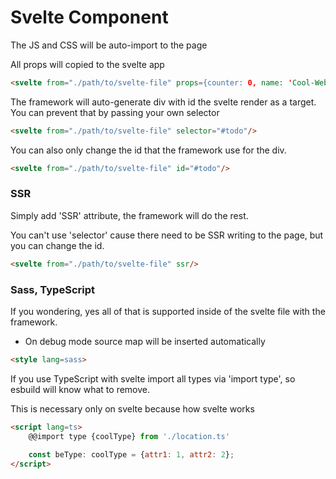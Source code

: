 # Svelte Component

The JS and CSS will be auto-import to the page

All props will copied to the svelte app
```html
<svelte from="./path/to/svelte-file" props={counter: 0, name: 'Cool-Website'}/>
```

The framework will auto-generate div with id the svelte render as a target.
You can prevent that by passing your own selector

```html
<svelte from="./path/to/svelte-file" selector="#todo"/>
```

You can also only change the id that the framework use for the div.
```html
<svelte from="./path/to/svelte-file" id="#todo"/>
```

### SSR
Simply add 'SSR' attribute, the framework will do the rest.

You can't use 'selector' cause there need to be SSR writing to the page, but you can change the id.
```html
<svelte from="./path/to/svelte-file" ssr/>
```

### Sass, TypeScript
If you wondering, yes all of that is supported inside of the svelte file with the framework.

* On debug mode source map will be inserted automatically 

```html
<style lang=sass>
```

If you use TypeScript with svelte import all types via 'import type', so esbuild will know what to remove.

This is necessary only on svelte because how svelte works

```html
<script lang=ts>
    @@import type {coolType} from './location.ts'

    const beType: coolType = {attr1: 1, attr2: 2};
</script>
```